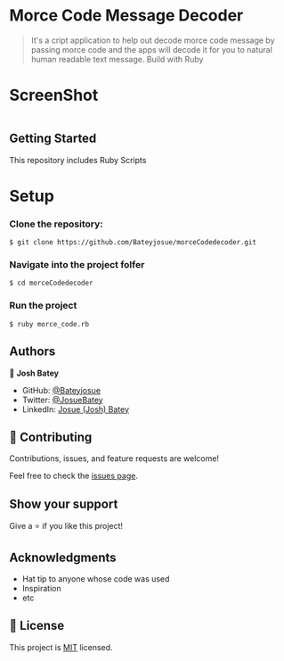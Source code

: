 # Morce Code Message Decoder

> It's a cript application to help out decode morce code message by passing morce code and the apps will decode it for you to natural human readable text message. Build with Ruby

# ScreenShot
![]()

## Getting Started

This repository includes Ruby Scripts
# Setup

### Clone the repository:

    $ git clone https://github.com/Bateyjosue/morceCodedecoder.git

### Navigate into the project folfer

    $ cd morceCodedecoder

### Run the project

    $ ruby morce_code.rb


## Authors

👤 **Josh Batey**

- GitHub: [@Bateyjosue](https://github.com/Bateyjosue)
- Twitter: [@JosueBatey](https://twitter.com/josuebatey)
- LinkedIn: [Josue (Josh) Batey](https://www.linkedin.com/in/josue-ishara/)

## 🤝 Contributing

Contributions, issues, and feature requests are welcome!

Feel free to check the [issues page](../../issues/).

## Show your support

Give a ⭐️ if you like this project!

## Acknowledgments

- Hat tip to anyone whose code was used
- Inspiration
- etc

## 📝 License

This project is [MIT](./MIT.md) licensed.
